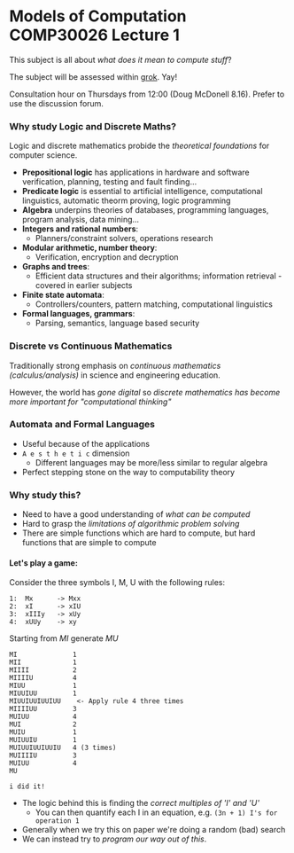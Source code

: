 Models of Computation COMP30026 Lecture 1
=========================================

This subject is all about *what does it mean to compute stuff*?

The subject will be assessed within [grok](https://groklearning.com/course/unimelb-comp30026-2018-s2/?ignore_lc=true). Yay!

Consultation hour on Thursdays from 12:00 (Doug McDonell 8.16).
Prefer to use the discussion forum.

### Why study Logic and Discrete Maths?
Logic and discrete mathematics probide the _theoretical foundations_ for computer science.
- **Prepositional logic** has applications in hardware and software verification, planning, testing and fault finding...
- **Predicate logic** is essential to artificial intelligence, computational linguistics, automatic theorm proving, logic programming
- **Algebra** underpins theories of databases, programming languages, program analysis, data mining...
- **Integers and rational numbers**:
	- Planners/constraint solvers, operations research
- **Modular arithmetic, number theory**:
	- Verification, encryption and decryption
- **Graphs and trees**:
	- Efficient data structures and their algorithms; information retrieval - covered in earlier subjects
- **Finite state automata**:
	- Controllers/counters, pattern matching, computational linguistics
- **Formal languages, grammars**:
	- Parsing, semantics, language based security

### Discrete vs Continuous Mathematics
Traditionally strong emphasis on *continuous mathematics (calculus/analysis)* in science and engineering education.

However, the world has *gone digital* so *discrete mathematics has become more important for "computational thinking"*

### Automata and Formal Languages
- Useful because of the applications
- `A e s t h e t i c` dimension
	- Different languages may be more/less similar to regular algebra
- Perfect stepping stone on the way to computability theory

### Why study this?
- Need to have a good understanding of *what can be computed*
- Hard to grasp the *limitations of algorithmic problem solving*
- There are simple functions which are hard to compute, but hard functions that are simple to compute

#### Let's play a game:
Consider the three symbols I, M, U with the following rules:
```
1:	Mx 		-> Mxx
2:	xI 		-> xIU
3:	xIIIy 	-> xUy
4: 	xUUy	-> xy
```

Starting from _MI_ generate _MU_

```
MI 				1
MII 			1
MIIII 			2
MIIIIU 			4
MIUU 			1
MIUUIUU 		1
MIUUIUUIUUIUU    <- Apply rule 4 three times 
MIIIIUU 		3
MUIUU  			4
MUI 			2
MUIU  			1
MUIUUIU   		1 
MUIUUIUUIUUIU 	4 (3 times)
MUIIIIU  		3
MUIUU  			4
MU

i did it!
```
- The logic behind this is finding the *correct multiples of 'I' and 'U'*
	- You can then quantify each I in an equation, e.g. `(3n + 1) I's for operation 1`
- Generally when we try this on paper we're doing a random (bad) search
- We can instead try to *program our way out of this*.
